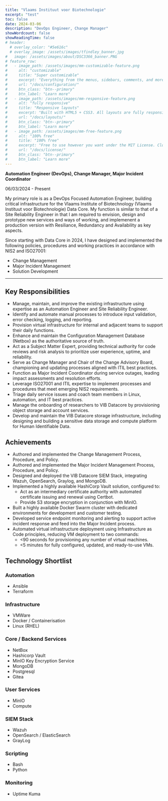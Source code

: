 ```yaml
---
title: "Vlaams Instituut voor Biotechnologie"
excerpt: "test"
toc: false
date: 2024-03-06
description: "DevOps Engineer, Change Manager"
showWordcount: false
showReadingTime: false
# header:
  # overlay_color: "#5e616c"
  # overlay_image: /assets/images/tfindley_banner.jpg
#   image: /assets/images/about/DSC3366_banner.PNG
# feature_row:
#   - image_path: /assets/images/mm-customizable-feature.png
#     alt: "customizable"
#     title: "Super customizable"
#     excerpt: "Everything from the menus, sidebars, comments, and more can be configured or set with YAML Front Matter."
#     url: "/docs/configuration/"
#     btn_class: "btn--primary"
#     btn_label: "Learn more"
#   - image_path: /assets/images/mm-responsive-feature.png
#     alt: "fully responsive"
#     title: "Responsive layouts"
#     excerpt: "Built with HTML5 + CSS3. All layouts are fully responsive with helpers to augment your content."
#     url: "/docs/layouts/"
#     btn_class: "btn--primary"
#     btn_label: "Learn more"
#   - image_path: /assets/images/mm-free-feature.png
#     alt: "100% free"
#     title: "100% free"
#     excerpt: "Free to use however you want under the MIT License. Clone it, fork it, customize it... whatever!"
#     url: "/docs/license/"
#     btn_class: "btn--primary"
#     btn_label: "Learn more"      
---
```

**Automation Engineer (DevOps), Change Manager, Major Incident Coordinator**

06/03/2024 - Present

My primary role is as a DevOps Focused Automation Engineer, building critical infrastructure for the Vlaams Institute of Biotechnology (Vlaams Instituut voor Biotechnologie) Data Core. My function is similar to that of a Site Reliability Engineer in that I am required to envision, design and prototype new services and ways of working, and implemenent a production version with Resiliance, Redundancy and Availability as key aspects.

Since starting with Data Core in 2024, I have designed and implemented the following policies, procedures and working practices in accordance with NIS2 and ISO27001:

- Change Management
- Major Incident Management
- Solution Development

---

## Key Responsibilities

- Manage, maintain, and improve the existing infrastructure using expertise as an Automation Engineer and Site Reliability Engineer.
- Identify and automate manual processes to introduce input validation, error checking, logging, and reporting.
- Provision virtual infrastructure for internal and adjacent teams to support their daily functions.
- Enhance and maintain the Configuration Management Database (Netbox) as the authoritative source of truth.
- Act as a Subject Matter Expert, providing technical authority for code reviews and risk analysis to prioritize user experience, uptime, and reliability.
- Serve as Change Manager and Chair of the Change Advisory Board, championing and updating processes aligned with ITIL best practices.
- Function as Major Incident Coordinator during service outages, leading impact assessments and resolution efforts.
- Leverage ISO27001 and ITIL expertise to implement processes and procedures that meet emerging NIS2 requirements.
- Triage daily service issues and coach team members in Linux, automation, and IT best practices.
- Manage the onboarding of researchers to VIB Datacore by provisioning object storage and account services.
- Develop and maintain the VIB Datacore storage infrastructure, including designing and building a sensitive data storage and compute platform for Human Identifiable Data.

## Achievements

- Authored and implemented the Change Management Process, Procedure, and Policy.
- Authored and implemented the Major Incident Management Process, Procedure, and Policy.
- Designed and deployed the VIB Datacore SIEM Stack, integrating Wazuh, OpenSearch, Graylog, and MongoDB.
- Implemented a highly available HashiCorp Vault solution, configured to:
  - Act as an intermediary certificate authority with automated certificate issuing and renewal using Certbot.
  - Provide S3 storage encryption in conjunction with MinIO.
- Built a highly available Docker Swarm cluster with dedicated environments for development and customer testing.
- Developed service endpoint monitoring and alerting to support active incident response and feed into the Major Incident process.
- Automated virtual infrastructure deployment using Infrastructure as Code principles, reducing VM deployment to two commands:
  - <90 seconds for provisioning any number of virtual machines.
  - <5 minutes for fully configured, updated, and ready-to-use VMs.

## Technology Shortlist

### Automation

- Ansible
- Terraform

### Infrastructure

- VMWare
- Docker / Containerisation
- Linux (RHEL)

### Core / Backend Services

- NetBox
- Hashicorp Vault
- MinIO Key Encryption Service
- MongoDB
- Postgresql
- Gitea

### User Services

- MinIO
- Compute

### SIEM Stack

- Wazuh
- OpenSearch / ElasticSearch
- GrayLog

### Scripting

- Bash
- Python

### Monitoring

- Uptime Kuma